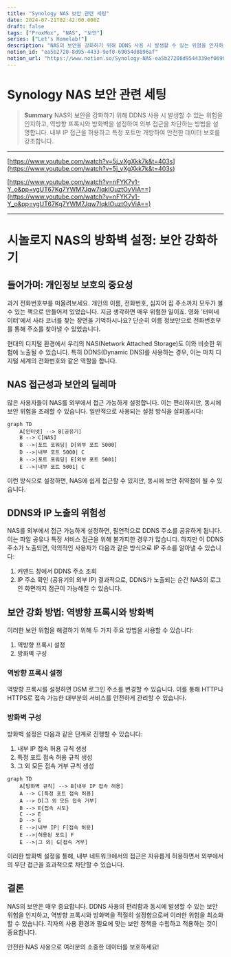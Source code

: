 ```yaml
---
title: "Synology NAS 보안 관련 세팅"
date: 2024-07-21T02:42:00.000Z
draft: false
tags: ["ProxMox", "NAS", "보안"]
series: ["Let's Homelab!"]
description: "NAS의 보안을 강화하기 위해 DDNS 사용 시 발생할 수 있는 위험을 인지하고, 역방향 프록시와 방화벽을 설정하여 외부 접근을 차단하는 방법을 설명합니다. 내부 IP 접근을 허용하고 특정 포트만 개방하여 안전한 데이터 보호를 강조합니다."
notion_id: "ea5b2720-8d95-4433-9ef0-69054d8896af"
notion_url: "https://www.notion.so/Synology-NAS-ea5b27208d9544339ef069054d8896af"
---
```


# Synology NAS 보안 관련 세팅

> **Summary**
> NAS의 보안을 강화하기 위해 DDNS 사용 시 발생할 수 있는 위험을 인지하고, 역방향 프록시와 방화벽을 설정하여 외부 접근을 차단하는 방법을 설명합니다. 내부 IP 접근을 허용하고 특정 포트만 개방하여 안전한 데이터 보호를 강조합니다.

---

[https://www.youtube.com/watch?v=5j_vXgXkk7k&t=403s](https://www.youtube.com/watch?v=5j_vXgXkk7k&t=403s)

[https://www.youtube.com/watch?v=nFYK7y1-Y_o&pp=ygUT67Kg7YWM7Jqw7IqkIOuztOyViA==](https://www.youtube.com/watch?v=nFYK7y1-Y_o&pp=ygUT67Kg7YWM7Jqw7IqkIOuztOyViA==)

---

# 시놀로지 NAS의 방화벽 설정: 보안 강화하기

## 들어가며: 개인정보 보호의 중요성

과거 전화번호부를 떠올려보세요. 개인의 이름, 전화번호, 심지어 집 주소까지 모두가 볼 수 있는 책으로 만들어져 있었습니다. 지금 생각하면 매우 위험한 일이죠. 영화 '터미네이터'에서 사라 코너를 찾는 장면을 기억하시나요? 단순히 이름 정보만으로 전화번호부를 통해 주소를 찾아낼 수 있었습니다.

현대의 디지털 환경에서 우리의 NAS(Network Attached Storage)도 이와 비슷한 위험에 노출될 수 있습니다. 특히 DDNS(Dynamic DNS)를 사용하는 경우, 이는 마치 디지털 세계의 전화번호와 같은 역할을 합니다.

## NAS 접근성과 보안의 딜레마

많은 사용자들이 NAS를 외부에서 접근 가능하게 설정합니다. 이는 편리하지만, 동시에 보안 위험을 초래할 수 있습니다. 일반적으로 사용되는 설정 방식을 살펴봅시다:

```mermaid
graph TD
    A[인터넷] --> B[공유기]
    B --> C[NAS]
    B -->|포트 포워딩| D[외부 포트 5000]
    D -->|내부 포트 5000| C
    B -->|포트 포워딩| E[외부 포트 5001]
    E -->|내부 포트 5001| C

```

이런 방식으로 설정하면, NAS에 쉽게 접근할 수 있지만, 동시에 보안 취약점이 될 수 있습니다.

## DDNS와 IP 노출의 위험성

NAS를 외부에서 접근 가능하게 설정하면, 필연적으로 DDNS 주소를 공유하게 됩니다. 이는 파일 공유나 특정 서비스 접근을 위해 불가피한 경우가 많습니다. 하지만 이 DDNS 주소가 노출되면, 악의적인 사용자가 다음과 같은 방식으로 IP 주소를 알아낼 수 있습니다:

1. 커맨드 창에서 DDNS 주소 조회
1. IP 주소 확인 (공유기의 외부 IP)
결과적으로, DDNS가 노출되는 순간 NAS의 로그인 화면까지 접근이 가능해질 수 있습니다.

## 보안 강화 방법: 역방향 프록시와 방화벽

이러한 보안 위험을 해결하기 위해 두 가지 주요 방법을 사용할 수 있습니다:

1. 역방향 프록시 설정
1. 방화벽 구성
### 역방향 프록시 설정

역방향 프록시를 설정하면 DSM 로그인 주소를 변경할 수 있습니다. 이를 통해 HTTP나 HTTPS로 접속 가능한 대부분의 서비스를 안전하게 관리할 수 있습니다.

### 방화벽 구성

방화벽 설정은 다음과 같은 단계로 진행할 수 있습니다:

1. 내부 IP 접속 허용 규칙 생성
1. 특정 포트 접속 허용 규칙 생성
1. 그 외 모든 접속 거부 규칙 생성
```mermaid
graph TD
    A[방화벽 규칙] --> B[내부 IP 접속 허용]
    A --> C[특정 포트 접속 허용]
    A --> D[그 외 모든 접속 거부]
    B --> E{접속 시도}
    C --> E
    D --> E
    E -->|내부 IP| F[접속 허용]
    E -->|허용된 포트| F
    E -->|그 외| G[접속 거부]

```

이러한 방화벽 설정을 통해, 내부 네트워크에서의 접근은 자유롭게 허용하면서 외부에서의 무단 접근을 효과적으로 차단할 수 있습니다.

## 결론

NAS의 보안은 매우 중요합니다. DDNS 사용의 편리함과 동시에 발생할 수 있는 보안 위험을 인지하고, 역방향 프록시와 방화벽을 적절히 설정함으로써 이러한 위험을 최소화할 수 있습니다. 각자의 사용 환경과 필요에 맞는 보안 정책을 수립하고 적용하는 것이 중요합니다.

안전한 NAS 사용으로 여러분의 소중한 데이터를 보호하세요!

